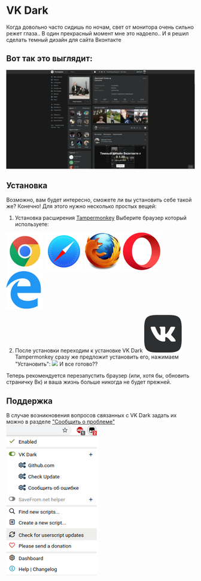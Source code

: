 # VK Dark
Когда довольно часто сидишь по ночам, свет от монитора очень сильно режет глаза.. В один прекрасный момент мне это надоело.. И я решил сделать темный дизайн для сайта Вконтакте


## Вот так это выглядит:
![](https://github.com/Dmitiry1921/VK-Dark/raw/master/images/profile.png)

## Установка
Возможно, вам будет интересно, сможете ли вы установить себе такой же? Конечно! Для этого нужно несколько простых вещей:

1.	Установка расширения [Tampermonkey](https://www.tampermonkey.net/ "Tampermonkey")
 Выберите браузер который используете:

[![Google Chrome](https://github.com/Dmitiry1921/VK-Dark/raw/master/images/chrome.png)](https://chrome.google.com/webstore/detail/dhdgffkkebhmkfjojejmpbldmpobfkfo "Google Chrome") [![Safari](https://github.com/Dmitiry1921/VK-Dark/raw/master/images/safari.png)](https://apps.apple.com/us/app/tampermonkey/id1482490089 "Safari") [![Mozilla Firefox](https://github.com/Dmitiry1921/VK-Dark/raw/master/images/firefox.png)](https://addons.mozilla.org/en-US/firefox/addon/tampermonkey/ "Mozilla Firefox") [![Opera](https://github.com/Dmitiry1921/VK-Dark/raw/master/images/opera.png)](https://addons.opera.com/en/extensions/details/tampermonkey-beta/ "Opera") [![Microsoft Edge](https://github.com/Dmitiry1921/VK-Dark/raw/master/images/edge.png)](https://www.microsoft.com/store/apps/9NBLGGH5162S "Microsoft Edge")

2. После установки переходим к установке VK Dark
[![VK Dark](https://github.com/Dmitiry1921/VK-Dark/raw/master/images/vkdark.png)](https://github.com/Dmitiry1921/VK-Dark/raw/master/vkdark.user.js "VK Dark")
 Tampermonkey сразу же предложит установить его, нажимаем "Установить":
![](https://pp.userapi.com/c849132/v849132908/1da88e/Qn8psWiYPtc.jpg)
И все готово??

Теперь рекомендуется перезапустить браузер (или, хотя бы, обновить страничку Вк) и ваша жизнь больше никогда не будет прежней.
## Поддержка
В случае возникновения вопросов связанных с VK Dark задать их можно в разделе ["Сообщить о проблеме"](https://vk.me/join/AJQ1d7U5CANH4MRXOBNPuzB4) 
![](https://github.com/Dmitiry1921/VK-Dark/raw/master/images/support.png "Support")
